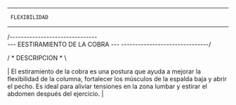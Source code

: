 ----------------------
     FLEXIBILIDAD
----------------------

/-------------------------------\
--- EESTIRAMIENTO DE LA COBRA ---
\-------------------------------/

/ * DESCRIPCION * \

| El estiramiento de la cobra es una postura que ayuda a mejorar la flexibilidad de la columna, fortalecer los músculos de la espalda baja y abrir el pecho. Es ideal para aliviar tensiones en la zona lumbar y estirar el abdomen después del ejercicio. |

